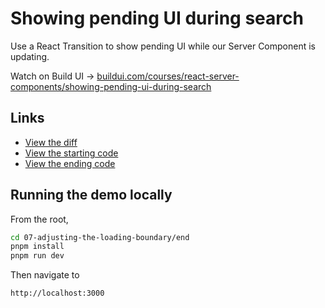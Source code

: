 # Showing pending UI during search

Use a React Transition to show pending UI while our Server Component is updating.

Watch on Build UI → [buildui.com/courses/react-server-components/showing-pending-ui-during-search](http://buildui.com/series/react-server-components/showing-pending-ui-during-search)

## Links

- [View the diff](./lesson.diff)
- [View the starting code](./begin)
- [View the ending code](./end)

## Running the demo locally

From the root,

```sh
cd 07-adjusting-the-loading-boundary/end
pnpm install
pnpm run dev
```

Then navigate to

```text
http://localhost:3000
```
